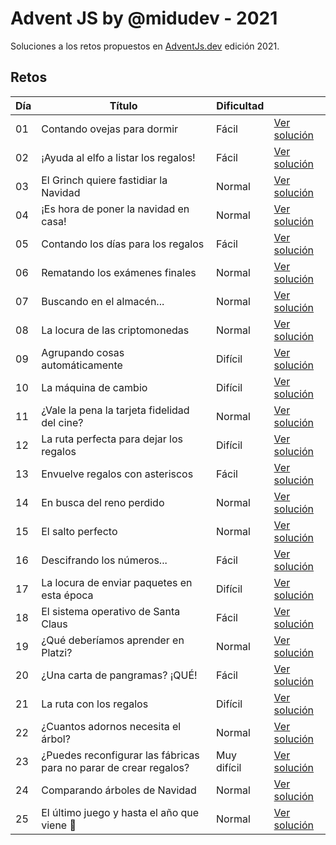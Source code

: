 # Advent JS by @midudev - 2021

Soluciones a los retos propuestos en [AdventJs.dev](https://advent.dev) edición 2021.

## Retos

| Día | Título                                                            | Dificultad  |                                       |
| --- | ----------------------------------------------------------------- | ----------- | ------------------------------------- |
| 01  | Contando ovejas para dormir                                       | Fácil       | [Ver solución](./challenges/day01.md) |
| 02  | ¡Ayuda al elfo a listar los regalos!                              | Fácil       | [Ver solución](./challenges/day02.md) |
| 03  | El Grinch quiere fastidiar la Navidad                             | Normal      | [Ver solución](./challenges/day03.md) |
| 04  | ¡Es hora de poner la navidad en casa!                             | Normal      | [Ver solución](./challenges/day04.md) |
| 05  | Contando los días para los regalos                                | Fácil       | [Ver solución](./challenges/day05.md) |
| 06  | Rematando los exámenes finales                                    | Normal      | [Ver solución](./challenges/day06.md) |
| 07  | Buscando en el almacén...                                         | Normal      | [Ver solución](./challenges/day07.md) |
| 08  | La locura de las criptomonedas                                    | Normal      | [Ver solución](./challenges/day08.md) |
| 09  | Agrupando cosas automáticamente                                   | Difícil     | [Ver solución](./challenges/day09.md) |
| 10  | La máquina de cambio                                              | Difícil     | [Ver solución](./challenges/day10.md) |
| 11  | ¿Vale la pena la tarjeta fidelidad del cine?                      | Normal      | [Ver solución](./challenges/day11.md) |
| 12  | La ruta perfecta para dejar los regalos                           | Difícil     | [Ver solución](./challenges/day12.md) |
| 13  | Envuelve regalos con asteriscos                                   | Fácil       | [Ver solución](./challenges/day13.md) |
| 14  | En busca del reno perdido                                         | Normal      | [Ver solución](./challenges/day14.md) |
| 15  | El salto perfecto                                                 | Normal      | [Ver solución](./challenges/day15.md) |
| 16  | Descifrando los números...                                        | Fácil       | [Ver solución](./challenges/day16.md) |
| 17  | La locura de enviar paquetes en esta época                        | Difícil     | [Ver solución](./challenges/day17.md) |
| 18  | El sistema operativo de Santa Claus                               | Fácil       | [Ver solución](./challenges/day18.md) |
| 19  | ¿Qué deberíamos aprender en Platzi?                               | Normal      | [Ver solución](./challenges/day19.md) |
| 20  | ¿Una carta de pangramas? ¡QUÉ!                                    | Fácil       | [Ver solución](./challenges/day20.md) |
| 21  | La ruta con los regalos                                           | Difícil     | [Ver solución](./challenges/day21.md) |
| 22  | ¿Cuantos adornos necesita el árbol?                               | Normal      | [Ver solución](./challenges/day22.md) |
| 23  | ¿Puedes reconfigurar las fábricas para no parar de crear regalos? | Muy difícil | [Ver solución](./challenges/day23.md) |
| 24  | Comparando árboles de Navidad                                     | Normal      | [Ver solución](./challenges/day24.md) |
| 25  | El último juego y hasta el año que viene 👋                        | Normal      | [Ver solución](./challenges/day25.md) |

